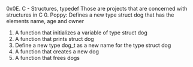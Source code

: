0x0E. C - Structures, typedef 
Those are projects that are concerned with structures in C 
0. Poppy: Defines a new type struct dog that has the elements name, age and owner 
1. A function that initializes a variable of type struct dog 
2. A function that prints struct dog 
3. Define a new type dog_t as a new name for the type struct dog 
4. A function that creates a new dog 
5. A function that frees dogs  
